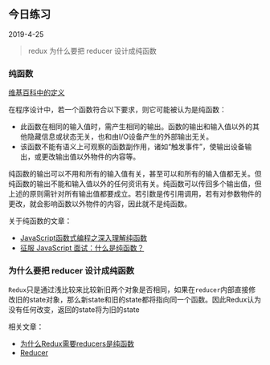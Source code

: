 ## 今日练习

2019-4-25

> redux 为什么要把 reducer 设计成纯函数

### 纯函数

[维基百科中的定义](https://zh.wikipedia.org/wiki/%E7%BA%AF%E5%87%BD%E6%95%B0)

在程序设计中，若一个函数符合以下要求，则它可能被认为是纯函数：

- 此函数在相同的输入值时，需产生相同的输出。函数的输出和输入值以外的其他隐藏信息或状态无关，也和由I/O设备产生的外部输出无关。
- 该函数不能有语义上可观察的函数副作用，诸如“触发事件”，使输出设备输出，或更改输出值以外物件的内容等。

纯函数的输出可以不用和所有的输入值有关，甚至可以和所有的输入值都无关。但纯函数的输出不能和输入值以外的任何资讯有关。纯函数可以传回多个输出值，但上述的原则需针对所有输出值都要成立。若引数是传引用调用，若有对参数物件的更改，就会影响函数以外物件的内容，因此就不是纯函数。

关于纯函数的文章：

 - [JavaScript函数式编程之深入理解纯函数](https://juejin.im/post/5b1a251e6fb9a01e83146ddf)
 - [征服 JavaScript 面试：什么是纯函数？](https://zcfy.cc/article/master-the-javascript-interview-what-is-a-pure-function-2186.html)

### 为什么要把 reducer 设计成纯函数

`Redux`只是通过浅比较来比较新旧两个对象是否相同，如果在`reducer`内部直接修改旧的state对象，那么新state和旧的state都将指向同一个函数。因此Redux认为没有任何改变，返回的state将为旧的state

相关文章：

- [为什么Redux需要reducers是纯函数](https://www.zcfy.cc/article/why-redux-need-reducers-to-be-pure-functions-freecodecamp)
- [Reducer](https://cn.redux.js.org/docs/basics/Reducers.html)